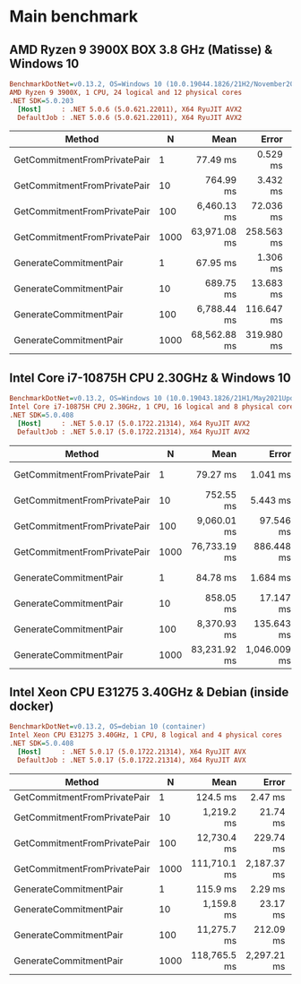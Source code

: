 # Main benchmark
## AMD Ryzen 9 3900X BOX 3.8 GHz (Matisse) & Windows 10 
```ini
BenchmarkDotNet=v0.13.2, OS=Windows 10 (10.0.19044.1826/21H2/November2021Update)
AMD Ryzen 9 3900X, 1 CPU, 24 logical and 12 physical cores
.NET SDK=5.0.203
  [Host]     : .NET 5.0.6 (5.0.621.22011), X64 RyuJIT AVX2
  DefaultJob : .NET 5.0.6 (5.0.621.22011), X64 RyuJIT AVX2
```

|                       Method |    N |         Mean |      Error |     StdDev |
|----------------------------- |----- |-------------:|-----------:|-----------:|
| GetCommitmentFromPrivatePair |    1 |     77.49 ms |   0.529 ms |   0.469 ms |
| GetCommitmentFromPrivatePair |   10 |    764.99 ms |   3.432 ms |   3.210 ms |
| GetCommitmentFromPrivatePair |  100 |  6,460.13 ms |  72.036 ms |  67.382 ms |
| GetCommitmentFromPrivatePair | 1000 | 63,971.08 ms | 258.563 ms | 241.860 ms |
|       GenerateCommitmentPair |    1 |     67.95 ms |   1.306 ms |   1.554 ms |
|       GenerateCommitmentPair |   10 |    689.75 ms |  13.683 ms |  20.895 ms |
|       GenerateCommitmentPair |  100 |  6,788.44 ms | 116.647 ms | 103.404 ms |
|       GenerateCommitmentPair | 1000 | 68,562.88 ms | 319.980 ms | 299.310 ms |

## Intel Core i7-10875H CPU 2.30GHz & Windows 10
```ini
BenchmarkDotNet=v0.13.2, OS=Windows 10 (10.0.19043.1826/21H1/May2021Update)
Intel Core i7-10875H CPU 2.30GHz, 1 CPU, 16 logical and 8 physical cores
.NET SDK=5.0.408
  [Host]     : .NET 5.0.17 (5.0.1722.21314), X64 RyuJIT AVX2
  DefaultJob : .NET 5.0.17 (5.0.1722.21314), X64 RyuJIT AVX2
```

|                       Method |    N |         Mean |        Error |     StdDev |
|----------------------------- |----- |-------------:|-------------:|-----------:|
| GetCommitmentFromPrivatePair |    1 |     79.27 ms |     1.041 ms |   0.869 ms |
| GetCommitmentFromPrivatePair |   10 |    752.55 ms |     5.443 ms |   4.825 ms |
| GetCommitmentFromPrivatePair |  100 |  9,060.01 ms |    97.546 ms |  86.472 ms |
| GetCommitmentFromPrivatePair | 1000 | 76,733.19 ms |   886.448 ms | 829.184 ms |
|       GenerateCommitmentPair |    1 |     84.78 ms |     1.684 ms |   3.835 ms |
|       GenerateCommitmentPair |   10 |    858.05 ms |    17.147 ms |  32.207 ms |
|       GenerateCommitmentPair |  100 |  8,370.93 ms |   135.643 ms | 113.268 ms |
|       GenerateCommitmentPair | 1000 | 83,231.92 ms | 1,046.009 ms | 873.465 ms |

## Intel Xeon CPU E31275 3.40GHz & Debian (inside docker)
```ini
BenchmarkDotNet=v0.13.2, OS=debian 10 (container)
Intel Xeon CPU E31275 3.40GHz, 1 CPU, 8 logical and 4 physical cores
.NET SDK=5.0.408
  [Host]     : .NET 5.0.17 (5.0.1722.21314), X64 RyuJIT AVX
  DefaultJob : .NET 5.0.17 (5.0.1722.21314), X64 RyuJIT AVX
```

|                       Method |    N |         Mean |       Error |      StdDev |       Median |
|----------------------------- |----- |-------------:|------------:|------------:|-------------:|
| GetCommitmentFromPrivatePair |    1 |     124.5 ms |     2.47 ms |     2.19 ms |     124.5 ms |
| GetCommitmentFromPrivatePair |   10 |   1,219.2 ms |    21.74 ms |    20.33 ms |   1,222.9 ms |
| GetCommitmentFromPrivatePair |  100 |  12,730.4 ms |   229.74 ms |   479.56 ms |  12,541.5 ms |
| GetCommitmentFromPrivatePair | 1000 | 111,710.1 ms | 2,187.37 ms | 2,246.27 ms | 111,274.2 ms |
|       GenerateCommitmentPair |    1 |     115.9 ms |     2.29 ms |     5.71 ms |     116.8 ms |
|       GenerateCommitmentPair |   10 |   1,159.8 ms |    23.17 ms |    49.87 ms |   1,158.6 ms |
|       GenerateCommitmentPair |  100 |  11,275.7 ms |   212.09 ms |   177.10 ms |  11,271.5 ms |
|       GenerateCommitmentPair | 1000 | 118,765.5 ms | 2,297.21 ms | 2,256.17 ms | 118,622.2 ms |
